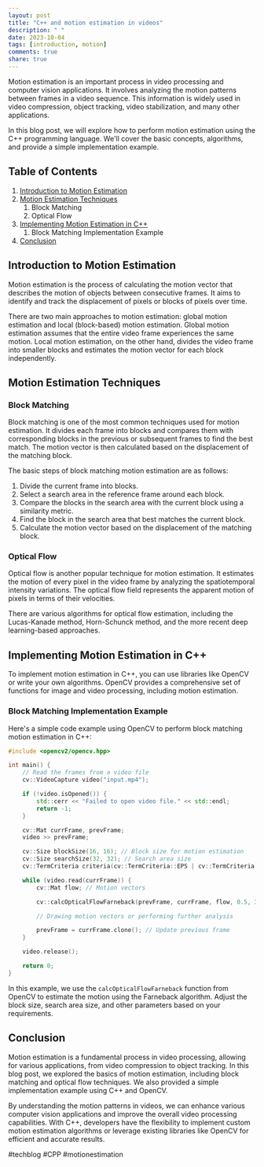 ```yaml
---
layout: post
title: "C++ and motion estimation in videos"
description: " "
date: 2023-10-04
tags: [introduction, motion]
comments: true
share: true
---
```


Motion estimation is an important process in video processing and computer vision applications. It involves analyzing the motion patterns between frames in a video sequence. This information is widely used in video compression, object tracking, video stabilization, and many other applications.

In this blog post, we will explore how to perform motion estimation using the C++ programming language. We'll cover the basic concepts, algorithms, and provide a simple implementation example.

## Table of Contents
1. [Introduction to Motion Estimation](#introduction-to-motion-estimation)
2. [Motion Estimation Techniques](#motion-estimation-techniques)
    1. Block Matching
    2. Optical Flow
3. [Implementing Motion Estimation in C++](#implementing-motion-estimation-in-c)
    1. Block Matching Implementation Example
4. [Conclusion](#conclusion)

## Introduction to Motion Estimation

Motion estimation is the process of calculating the motion vector that describes the motion of objects between consecutive frames. It aims to identify and track the displacement of pixels or blocks of pixels over time.

There are two main approaches to motion estimation: global motion estimation and local (block-based) motion estimation. Global motion estimation assumes that the entire video frame experiences the same motion. Local motion estimation, on the other hand, divides the video frame into smaller blocks and estimates the motion vector for each block independently.

## Motion Estimation Techniques

### Block Matching

Block matching is one of the most common techniques used for motion estimation. It divides each frame into blocks and compares them with corresponding blocks in the previous or subsequent frames to find the best match. The motion vector is then calculated based on the displacement of the matching block.

The basic steps of block matching motion estimation are as follows:
1. Divide the current frame into blocks.
2. Select a search area in the reference frame around each block.
3. Compare the blocks in the search area with the current block using a similarity metric.
4. Find the block in the search area that best matches the current block.
5. Calculate the motion vector based on the displacement of the matching block.

### Optical Flow

Optical flow is another popular technique for motion estimation. It estimates the motion of every pixel in the video frame by analyzing the spatiotemporal intensity variations. The optical flow field represents the apparent motion of pixels in terms of their velocities.

There are various algorithms for optical flow estimation, including the Lucas-Kanade method, Horn-Schunck method, and the more recent deep learning-based approaches.

## Implementing Motion Estimation in C++

To implement motion estimation in C++, you can use libraries like OpenCV or write your own algorithms. OpenCV provides a comprehensive set of functions for image and video processing, including motion estimation.

### Block Matching Implementation Example

Here's a simple code example using OpenCV to perform block matching motion estimation in C++:

```cpp
#include <opencv2/opencv.hpp>

int main() {
    // Read the frames from a video file
    cv::VideoCapture video("input.mp4");

    if (!video.isOpened()) {
        std::cerr << "Failed to open video file." << std::endl;
        return -1;
    }

    cv::Mat currFrame, prevFrame;
    video >> prevFrame;

    cv::Size blockSize(16, 16); // Block size for motion estimation
    cv::Size searchSize(32, 32); // Search area size
    cv::TermCriteria criteria(cv::TermCriteria::EPS | cv::TermCriteria::COUNT, 10, 0.03); // Criteria for block matching

    while (video.read(currFrame)) {
        cv::Mat flow; // Motion vectors

        cv::calcOpticalFlowFarneback(prevFrame, currFrame, flow, 0.5, 3, 15, 3, 5, 1.2, 0);

        // Drawing motion vectors or performing further analysis

        prevFrame = currFrame.clone(); // Update previous frame
    }

    video.release();

    return 0;
}
```

In this example, we use the `calcOpticalFlowFarneback` function from OpenCV to estimate the motion using the Farneback algorithm. Adjust the block size, search area size, and other parameters based on your requirements.

## Conclusion

Motion estimation is a fundamental process in video processing, allowing for various applications, from video compression to object tracking. In this blog post, we explored the basics of motion estimation, including block matching and optical flow techniques. We also provided a simple implementation example using C++ and OpenCV.

By understanding the motion patterns in videos, we can enhance various computer vision applications and improve the overall video processing capabilities. With C++, developers have the flexibility to implement custom motion estimation algorithms or leverage existing libraries like OpenCV for efficient and accurate results.

#techblog #CPP #motionestimation